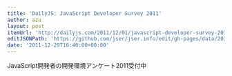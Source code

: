 ```yaml
---
title: 'DailyJS: JavaScript Developer Survey 2011'
author: azu
layout: post
itemUrl: 'http://dailyjs.com/2011/12/01/javascript-developer-survey-2011/'
editJSONPath: 'https://github.com/jser/jser.info/edit/gh-pages/data/2011/12/index.json'
date: '2011-12-29T16:40:00+00:00'
---
```

JavaScript開発者の開発環境アンケート2011受付中
